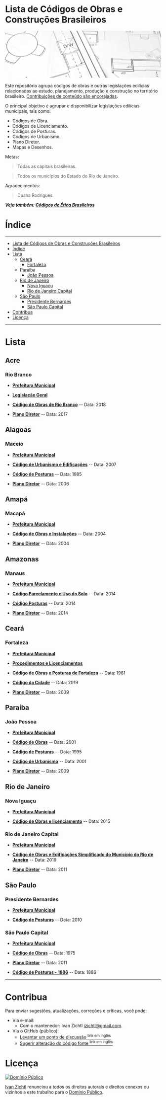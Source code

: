# Lista de Códigos de Obras e Construções Brasileiros

[![Lista de Códigos de Ética Usados no Brasil](img/codigo-de-obras-brasil.png)](https://www.caubr.gov.br/)


Este repositório agrupa códigos de obras e outras legislações edilícias relacionadas ao estudo, planejamento, produção e construção no território brasileiro.
[Contribuições de conteúdo são encorajadas](#contribua).

O principal objetivo é agrupar e disponibilizar legislações edilícias municipais, tais como: 
 - Códigos de Obra.
 - Códigos de Licenciamento.
 - Códigos de Posturas.
 - Códigos de Urbanismo.
 - Plano Diretor.
 - Mapas e Desenhos.

Metas: 
  > Todas as capitais brasileiras.

  >Todos os municípios do Estado do Rio de Janeiro. 

Agradecimentos: 
>Duana Rodrigues.

**_Veja também:
[Códigos de Ética Brasileiros](https://github.com/fititnt/codigo-de-etica-brasil)_**

# Índice

---
<!-- TOC depthFrom:2 depthTo: -->


  
- [Lista de Códigos de Obras e Construções Brasileiros](#lista-de-códigos-de-obras-e-construções-brasileiros)
- [Índice](#índice)
- [Lista](#lista)
  - [Ceará](#ceará)
    - [Fortaleza](#fortaleza)
  - [Paraíba](#paraíba)
    - [João Pessoa](#joão-pessoa)
  - [Rio de Janeiro](#rio-de-janeiro)
    - [Nova Iguaçu](#nova-iguaçu)
    - [Rio de Janeiro Capital](#rio-de-janeiro-capital)
  - [São Paulo](#são-paulo)
    - [Presidente Bernardes](#presidente-bernardes)
    - [São Paulo Capital](#são-paulo-capital)
- [Contribua](#contribua)
- [Licença](#licença)


<!-- /TOC -->


---

# Lista


## Acre

### Rio Branco
- **[Prefeitura Municipal](http://www.riobranco.ac.gov.br/)**

- **[Legislação Geral](http://portalcgm.riobranco.ac.gov.br/portal/legislacao/)**
>
- **[Código de Obras de Rio Branco](http://portalcgm.riobranco.ac.gov.br/portal/legislacao/codigo-obras/)**
-- Data: 2018
>
- **[Plano Diretor](http://portalcgm.riobranco.ac.gov.br/portal/legislacao/plano-diretor/)**
-- Data: 2017
>
 

## Alagoas

### Maceió
- **[Prefeitura Municipal](http://www.maceio.al.gov.br//)**


>
- **[Código de Urbanismo e Edificações](http://www.maceio.al.gov.br/wp-content/uploads/admin/documento/2013/11/Lei-Municipal-5.593-de-08-de-Fevereiro-de-2007-C%C3%93DIGO-DE-URBANISMO-E-EDIFICA%C3%87%C3%95ES-DO-MUNIC%C3%8DPIO-DE-MACEI%C3%93.pdf)**
-- Data: 2007
>
- **[Código de Posturas](http://www.maceio.al.gov.br/wp-content/uploads/admin/documento/2014/10/C%C3%B3digo-de-Posturas-de-Maceio-Lei-N%C2%BA-3538.pdf)**
-- Data: 1985
>
 
- **[Plano Diretor](http://www.maceio.al.gov.br/plano-diretor/)**
-- Data: 2006
>
 


## Amapá

### Macapá
- **[Prefeitura Municipal](https://macapa.ap.gov.br/)**


>
- **[Código de Obras e Instalações](https://macapa.ap.gov.br/arquivos/planodiretormacap/Codigo%20de%20Obras%20e%20Instalacoes.pdf)**
-- Data: 2004
>

- **[Plano Diretor](https://antigo.mdr.gov.br/images/stories/ArquivosSNPU/RedeAvaliacao/Macapa_PlanoDiretorAP.pdf)**
-- Data: 2004
>
 


## Amazonas

### Manaus
- **[Prefeitura Municipal](https://www.manaus.am.gov.br/)**


>
- **[Código Parcelamento e Uso do Solo](https://www2.manaus.am.gov.br/docs/portal/secretarias/implurb/Legisla%c3%a7%c3%a3o/03-Parcelamento%20de%20Solo%20Urbano/Parcelamento%20do%20Solo%20Urbano.pdf)**
-- Data: 2014
> 

- **[Código Posturas](https://www2.manaus.am.gov.br/docs/portal/secretarias/implurb/Legisla%c3%a7%c3%a3o/04-C%c3%b3digo%20de%20Postura/Codigo%20de%20Postura.pdf)**
-- Data: 2014
>

- **[Plano Diretor](https://www2.manaus.am.gov.br/docs/portal/secretarias/implurb/Legisla%c3%a7%c3%a3o/02-Codigo%20de%20Obras%20e%20Edifica%c3%a7oes/CODIGO%20DE%20OBRAS%20E%20EDIFICACOES.pdf)**
-- Data: 2014
>
 


## Ceará

### Fortaleza
- **[Prefeitura Municipal](https://www.fortaleza.ce.gov.br/)**

- **[Procedimentos e Licenciamentos](https://portal.seuma.fortaleza.ce.gov.br/fortalezaonline/portal/)**
>
- **[Código de Obras e Posturas de Fortaleza](https://github.com/izichtl/codigo-de-obras-do-brasil/blob/master/pdf/ce_fortaleza_obras_posturas.pdf)**
-- Data: 1981
>
- **[Código da Cidade](https://urbanismoemeioambiente.fortaleza.ce.gov.br/images/urbanismo-e-meio-ambiente/infocidade/codigo-da-cidade/lei_complementar_n_286_de_06_de_janeiro_de_2020.pdf)**
-- Data: 2019
>
- **[Plano Diretor](https://legislacao.pgm.fortaleza.ce.gov.br/index.php/Plano_Diretor)**
-- Data: 2009
>
 

## Paraíba

### João Pessoa
- **[Prefeitura Municipal](https://www.joaopessoa.pb.gov.br/)**
>
- **[Código de Obras](http://antigo.joaopessoa.pb.gov.br/portal/wp-content/uploads/2012/03/codobras.pdf)**
-- Data: 2001
>
- **[Código de Posturas](https://www.joaopessoa.pb.gov.br/wp-content/uploads/2020/07/C_digo-de-Posturas-do-Munic_pio-de-JP.pdf)**
-- Data: 1995
>
- **[Código de Urbanismo](http://www.planmob.joaopessoa.pb.gov.br/wp-content/uploads/2017/06/C%C3%B3digo-de-Urbanismo.pdf)**
-- Data: 2001
>
- **[Plano Diretor](http://antigo.joaopessoa.pb.gov.br/portal/wp-content/uploads/2012/04/PD-2009-versao-SEMANaRIO.pdf)**
-- Data: 2009
>


## Rio de Janeiro

### Nova Iguaçu

- **[Prefeitura Municipal](https://www.novaiguacu.rj.gov.br/)**
>
- **[Código de Obras e licenciamento](http://www.cmni.rj.gov.br/site/legislacao-municipal/leis-complementares/2015/lei-complementar-049-2015.pdf)**
-- Data: 2015
>


### Rio de Janeiro Capital

- **[Prefeitura Municipal](https://prefeitura.rio/)**
>
- **[Código de Obras e Edificações Simplificado do Município do Rio de Janeiro](https://github.com/izichtl/codigo-de-obras-do-brasil/blob/master/pdf/rj_rj_obras_edificacoes.pdf)**
-- Data: 2019
>
- **[Plano Diretor](https://www.prefeitura.sp.gov.br/cidade/secretarias/upload/desenvolvimento_urbano/apresentacao.pdf)**
-- Data: 2011
>



## São Paulo
### Presidente Bernardes

- **[Prefeitura Municipal](http://www.presidentebernardes.sp.gov.br/)**
>
- **[Código de Posturas](http://presidentebernardes.sp.gov.br/wa_files/codigo_de_posturas.pdf)**
-- Data: 2010
>



### São Paulo Capital

- **[Prefeitura Municipal](http://www.capital.sp.gov.br/)**
>
- **[Código de Obras](https://www.prefeitura.sp.gov.br/cidade/secretarias/subprefeituras/upload/pinheiros/arquivos/COE_1253646799.pdf)**
-- Data: 1975
>
- **[Plano Diretor](https://gestaourbana.prefeitura.sp.gov.br/arquivos/PDE-Suplemento-DOC/PDE_SUPLEMENTO-DOC.pdf)**
-- Data: 2011
>
- **[Código de Posturas - 1886](https://upload.wikimedia.org/wikipedia/commons/e/ec/C%C3%B3digo_de_Posturas_do_Munic%C3%ADpio_de_S%C3%A3o_Paulo.pdf)**
-- Data: 1886
>




---

# Contribua
Para enviar sugestões, atualizações, correções e críticas, você pode:

- Via e-mail:
  - Com o mantenedor: Ivan Zichtl <izichtl@gmail.com>.
- Via o GitHub (público):
  - [Levantar um ponto de discussão <sup>link em inglês</sup>](https://help.github.com/articles/creating-an-issue/)
  - [Sugerir alteração do código fonte <sup>link em inglês</sup>](https://help.github.com/articles/about-pull-requests/)

# Licença

[![Domínio Público](https://i.creativecommons.org/p/zero/1.0/88x31.png)](UNLICENSE)

[Ivan Zichtl](https://github.com/izichtl)
renunciou a todos os direitos autorais e direitos conexos ou vizinhos a este
trabalho para o [Domínio Público](UNLICENSE).